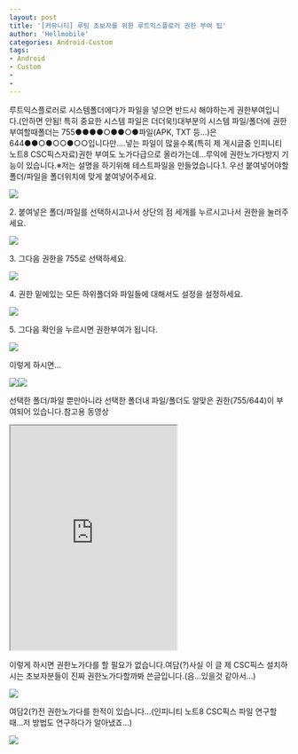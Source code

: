 ```yaml
---
layout: post
title: '[커뮤니티] 루팅 초보자를 위한 루트익스플로러 권한 부여 팁'
author: 'Hellmobile'
categories: Android-Custom
tags:
- Android
- Custom
-
-
---
```



<script> location.href='https://cafe.naver.com/develoid/765086' ; </script>

<p>루트익스플로러로 시스템폴더에다가 파일을 넣으면 반드시 해야하는게 권한부여입니다.(안하면 안됨! 특히 중요한 시스템 파일은 더더욱!)대부분의 시스템 파일/폴더에 권한부여할때폴더는 755●●●●○●●○●파일(APK, TXT 등...)은 644●●○●○○●○○입니다만....넣는 파일이 많을수록(특히 제 게시글중 인피니티 노트8 CSC픽스자료)권한 부여도 노가다급으로 올라가는데...루익에 권한노가다방지 기능이 있습니다.※저는 설명을 하기위해 테스트파일을 만들었습니다.1. 우선 붙여넣어야할 폴더/파일을 폴더위치에 맞게 붙여넣어주세요.</p>
<img src="https://cafeptthumb-phinf.pstatic.net/MjAxNzEyMTFfMTUw/MDAxNTEyOTE5NjgxMzAz.tg2fj47gCVUx2Kr-bwFBswu1ix8pqoVBtIMssR-WGy0g.b3XQCg064kiwOFHQcE1usSQV1YicfHAeM0SGKbfbsU8g.JPEG.yssj22/externalFile.jpg?type=w740"><p>2. 붙여넣은 폴더/파일를 선택하시고나서 상단의 점 세개를 누르시고나서 권한을 눌러주세요.</p>
<img src="https://cafeptthumb-phinf.pstatic.net/MjAxNzEyMTFfMTA0/MDAxNTEyOTE5NjgxNjM4.PSdVDal1ctywoO3msG9liwyIxvlIy8KrCyCuyvWvjJwg.5IrlOlcQiDTopDXYE2aLhrOSYpEGDFEOBXsX22u9sIUg.JPEG.yssj22/externalFile.jpg?type=w740"><p>3. 그다음 권한을 755로 선택하세요.</p>
<img src="https://cafeptthumb-phinf.pstatic.net/MjAxNzEyMTFfMTMx/MDAxNTEyOTE5NjgyMTM3.c2r0outRn4780PdI7uMWDU7hzdzT0JETQotSx_cvYpog.lMZJt_SQTIsl1RfWT4wVUZggVXqJsSOltVpsxWCNOEUg.JPEG.yssj22/externalFile.jpg?type=w740"><p>4. 권한 밑에있는 모든 하위폴더와 파일들에 대해서도 설정을 설정하세요.</p>
<img src="https://cafeptthumb-phinf.pstatic.net/MjAxNzEyMTFfMTM3/MDAxNTEyOTE5NjgyNjMx.wksQWK8BpXEuzmU5CatXg9EhgDj6bZ_Oyc_Clf7dXU4g.2Knb4fBNIiq50B06_eJLNky7Mc0Bs1Dcg1x5-TjyLe8g.JPEG.yssj22/externalFile.jpg?type=w740"><p>5. 그다음 확인을 누르시면 권한부여가 됩니다.</p>
<img src="https://cafeptthumb-phinf.pstatic.net/MjAxNzEyMTFfMTk1/MDAxNTEyOTE5NjgzMDcx.nGKLCj3bxD4r9rOIC6tGEy6SJ6vhabb0WiYkJ0-095Ag.9P3g5E3vNPuXigS3AohuERZRR6GUjqBU4Ro6xqDFZEgg.JPEG.yssj22/externalFile.jpg?type=w740"><p>이렇게 하시면...</p>
<img src="https://cafeptthumb-phinf.pstatic.net/MjAxNzEyMTFfMjA0/MDAxNTEyOTE5NjgzNDA1.jh2trnihHo6DbcCehkhSYcvYnw4H2KKqwjf16wIYM_8g.ZYKOl106EWZHt_sNmcBngNrKmSGzMfAVe1FNEbsvOe4g.JPEG.yssj22/externalFile.jpg?type=w740"><img src="https://cafeptthumb-phinf.pstatic.net/MjAxNzEyMTFfMjc5/MDAxNTEyOTE5NjgzNjgx.8Xapyv5fITP7XmC7WXEjJ9oUYfq5F6cqhiILRwZu-24g.Wq97-frSgUUxdV9bbj4YUNraLWpzDiPFvHp-YG7bZT0g.JPEG.yssj22/externalFile.jpg?type=w740"><p>선택한 폴더/파일 뿐만아니라 선택한 폴더내 파일/폴더도 알맞은 권한(755/644)이 부여되어 있습니다.참고용 동영상</p>
<iframe frame scrolling="no" name="mplayer" title="플레이어"  height="405" src="https://serviceapi.nmv.naver.com/view/ugcPlayer.nhn?vid=64583256949532188A9AE24B87A056DBF8E4&amp;inKey=V12810b34ae00f30c13ebc10964006b52b35c898a0f8bfa08100c43525dee38df74c7c10964006b52b35c&amp;wmode=opaque&amp;hasLink=0&amp;autoPlay=false&amp;beginTime=0" allowfullscreen="allowfullscreen"></iframe><p>이렇게 하시면 권한노가다를 할 필요가 없습니다.여담(?)사실 이 글 제 CSC픽스 설치하시는 초보자분들이 진짜 권한노가다할까봐 쓴글입니다.(음...있을것 같아서...)</p>
<img src="https://storep-phinf.pstatic.net/linebiz21_01/original_24.png?type=p100_100"><p>여담2(?)전 권한노가다를 한적이 있습니다...(인피니티 노트8 CSC픽스 파일 연구할때...저 방법도 연구하다가 알아냈죠...)</p>
<img src="https://storep-phinf.pstatic.net/moon_and_james/original_32.png?type=p100_100">
